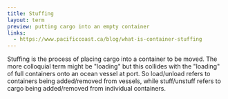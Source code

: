 ```yaml
---
title: Stuffing
layout: term
preview: putting cargo into an empty container
links:
  - https://www.pacificcoast.ca/blog/what-is-container-stuffing
---
```


Stuffing is the process of placing cargo into a container to be moved. The more colloquial term might be "loading" but this collides with the "loading" of full containers onto an ocean vessel at port. So load/unload refers to containers being added/removed from vessels, while stuff/unstuff refers to cargo being added/removed from individual containers.